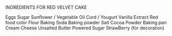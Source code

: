 INGREDIENTS FOR RED VELVET CAKE

Eggs 
Sugar 
Sunflower / Vegetable Oil
Curd / Yougurt
Vanilla Extract 
Red food color 
Flour 
Baking Soda 
Baking powder 
Salt 
Cocoa Powder 
Baking pan
Cream Cheese 
Unsalted Butter
Powered Sugar
StrawBerry (for decoration)